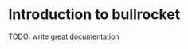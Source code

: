 # Introduction to bullrocket

TODO: write [great documentation](http://jacobian.org/writing/what-to-write/)
